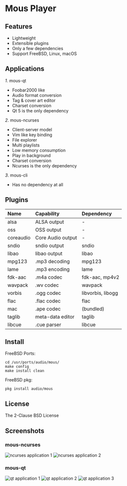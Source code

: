 <!-- font font-family="monospace" -->


# Mous Player

## Features

* Lightweight
* Extensible plugins
* Only a few dependencies
* Support FreeBSD, Linux, macOS

## Applications

*1*. mous-qt

* Foobar2000 like
* Audio format conversion
* Tag & cover art editor
* Charset conversion
* Qt 5 is the only dependency

*2*. mous-ncurses

* Client-server model
* Vim like key binding
* File explorer
* Multi playlists
* Low memory consumption
* Play in background
* Charset conversion
* Ncurses is the only dependency

*3*. mous-cli

* Has no dependency at all

## Plugins

| Name | Capability | Dependency |
|:---|:---|:---|
| alsa | ALSA output | - |
| oss | OSS output | - |
| coreaudio | Core Audio output | - |
| sndio | sndio output | sndio |
| libao | libao output | libao |
| mpg123 | .mp3 decoding | mpg123 |
| lame | .mp3 encoding | lame |
| fdk-aac | .m4a codec | fdk-aac, mp4v2 |
| wavpack | .wv codec | wavpack |
| vorbis | .ogg codec | libvorbis, libogg |
| flac | .flac codec | flac |
| mac | .ape codec | (bundled) |
| taglib | meta-data editor | taglib |
| libcue | .cue parser | libcue |

## Install

FreeBSD Ports:

```
cd /usr/ports/audio/mous/
make config
make install clean
```

FreeBSD pkg:

```
pkg install audio/mous
```

## License

The 2-Clause BSD License

## Screenshots

### mous-ncurses

![ncurses application 1](https://github.com/bsdelf/mous/raw/master/screenshot/ncurses-play.png)
![ncurses application 2](https://github.com/bsdelf/mous/raw/master/screenshot/ncurses-explorer.png)

### mous-qt

![qt application 1](https://github.com/bsdelf/mous/raw/master/screenshot/qt.png)
![qt application 2](https://github.com/bsdelf/mous/raw/master/screenshot/qt-conv.png)
![qt application 3](https://github.com/bsdelf/mous/raw/master/screenshot/qt5-macos.png)

<!--/font-->
